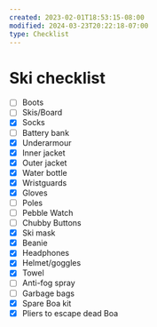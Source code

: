 ```yaml
---
created: 2023-02-01T18:53:15-08:00
modified: 2024-03-23T20:22:18-07:00
type: Checklist
---
```


# Ski checklist

- [ ] Boots
- [ ] Skis/Board
- [x] Socks
- [ ] Battery bank
- [x] Underarmour
- [x] Inner jacket
- [x] Outer jacket
- [x] Water bottle
- [x] Wristguards
- [x] Gloves
- [ ] Poles
- [ ] Pebble Watch
- [ ] Chubby Buttons
- [x] Ski mask
- [x] Beanie
- [x] Headphones
- [x] Helmet/goggles
- [x] Towel 
- [ ] Anti-fog spray
- [ ] Garbage bags
- [x] Spare Boa kit
- [x] Pliers to escape dead Boa
